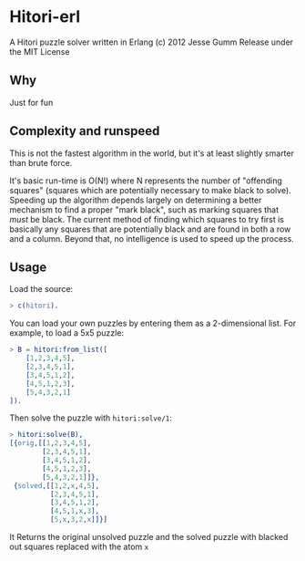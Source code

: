 # Hitori-erl
A Hitori puzzle solver written in Erlang
(c) 2012 Jesse Gumm
Release under the MIT License

## Why

Just for fun

## Complexity and runspeed

This is not the fastest algorithm in the world, but it's at least slightly smarter than brute force.

It's basic run-time is O(N!) where N represents the number of "offending squares" (squares which are
potentially necessary to make black to solve). Speeding up the algorithm depends largely on determining
a better mechanism to find a proper "mark black", such as marking squares that *must* be black. The current
method of finding which squares to try first is basically any squares that are potentially black and are
found in both a row and a column. Beyond that, no intelligence is used to speed up the process.

## Usage

Load the source:

```erl
> c(hitori).
```

You can load your own puzzles by entering them as a 2-dimensional list. For example, to load a 5x5 puzzle:

```erlang
> B = hitori:from_list([
	[1,2,3,4,5],
	[2,3,4,5,1],
	[3,4,5,1,2],
	[4,5,1,2,3],
	[5,4,3,2,1]
]).
```

Then solve the puzzle with `hitori:solve/1`:

```erlang
> hitori:solve(B),
[{orig,[[1,2,3,4,5],
        [2,3,4,5,1],
        [3,4,5,1,2],
        [4,5,1,2,3],
        [5,4,3,2,1]]},
 {solved,[[1,2,x,4,5],
          [2,3,4,5,1],
          [3,4,5,1,2],
          [4,5,1,x,3],
          [5,x,3,2,x]]}]
```

It Returns the original unsolved puzzle and the solved puzzle with blacked out squares replaced with the atom `x`
